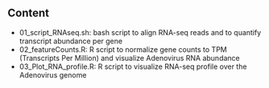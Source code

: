 ## Content
+ 01_script_RNAseq.sh: bash script to align RNA-seq reads and to quantify transcript abundance per gene
+ 02_featureCounts.R: R script to normalize gene counts to TPM (Transcripts Per Million) and visualize Adenovirus RNA abundance 
+ 03_Plot_RNA_profile.R: R script to visualize RNA-seq profile over the Adenovirus genome

